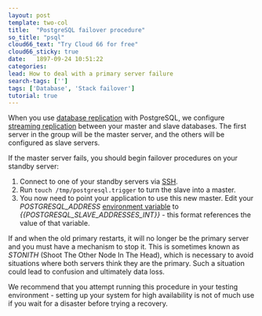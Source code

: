 ```yaml
---
layout: post
template: two-col
title:  "PostgreSQL failover procedure"
so_title: "psql"
cloud66_text: "Try Cloud 66 for free"
cloud66_sticky: true
date:   1897-09-24 10:51:22
categories: 
lead: How to deal with a primary server failure
search-tags: ['']
tags: ['Database', 'Stack failover']
tutorial: true
---
```


When you use [database replication](/stack-features/database-replication.html) with PostgreSQL, we configure [streaming replication](http://wiki.postgresql.org/wiki/Streaming_Replication) between your master and slave databases.
The first server in the group will be the master server, and the others will be configured as slave servers.

If the master server fails, you should begin failover procedures on your standby server:

1. Connect to one of your standby servers via [SSH](/how-to/shell-to-your-servers.html).
2. Run `touch /tmp/postgresql.trigger` to turn the slave into a master.
3. You now need to point your application to use this new master. Edit your <i>POSTGRESQL_ADDRESS</i> <a href="/stack-features/env-vars.html">environment variable</a> to <i>{{POSTGRESQL_SLAVE_ADDRESSES_INT}}</i> - this format references the value of that variable.</li>

If and when the old primary restarts, it will no longer be the primary server and you must have a mechanism to stop it.
This is sometimes known as _STONITH_ (Shoot The Other Node In The Head), which is necessary to avoid situations where both
servers think they are the primary. Such a situation could lead to confusion and ultimately data loss.

We recommend that you attempt running this procedure in your testing environment - setting up your system for high availability
is not of much use if you wait for a disaster before trying a recovery.